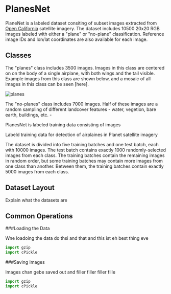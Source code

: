# PlanesNet

PlaneNet is a labeled dataset consiting of subset images extracted from [Open California](https://www.planet.com/products/open-california/) satellite imagery. The dataset includes 10500 20x20 RGB images labeled with either a "plane" or "no-plane" classification. Reference image IDs and lon/lat coordinates are also available for each image.  
 
## Classes

The "planes" class includes 3500 images. Images in this class are centered on on the body of a single airplane, with both wings and the tail visible. Example images from this class are shown below, and a mosaic of all images in this class can be seen [here]. 

![planes](http://i.imgur.com/SkimtmU.png)

The "no-planes" class includes 7000 images. Half of these images are a random sampling of different landcover features - water, vegetion, bare earth, buildings, etc. - 

PlanesNet is labeled training data consisting of images  

Labeld training data for detection of airplaines in Planet satellite imagery

The dataset is divided into five training batches and one test batch, each with 10000 images. The test batch contains exactly 1000 randomly-selected images from each class. The training batches contain the remaining images in random order, but some training batches may contain more images from one class than another. Between them, the training batches contain exactly 5000 images from each class. 

## Dataset Layout

Explain what the datasets are

## Common Operations

###Loading the Data   

Wne loadoing the data do thsi and that and this ist eh best thing eve

```python
import gzip
import cPickle
```
###Saving Images

Images chan gebe saved out and filler filler filler fille 

```python
import gzip
import cPickle
```
